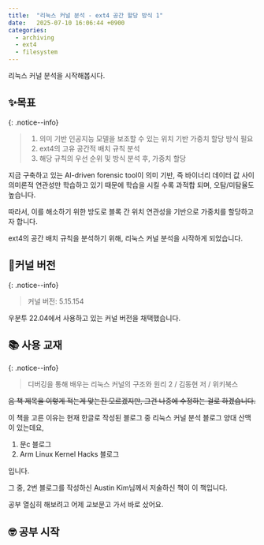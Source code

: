 ```yaml
---
title:  "리눅스 커널 분석 - ext4 공간 할당 방식 1"
date:   2025-07-10 16:06:44 +0900
categories: 
  - archiving
  - ext4
  - filesystem
---
```



리눅스 커널 분석을 시작해봅시다.
## ✨목표 

{: .notice--info}
>1. 의미 기반 인공지능 모델을 보조할 수 있는 위치 기반 가중치 할당 방식 필요
>2. ext4의 고유 공간적 배치 규칙 분석
>3. 해당 규칙의 우선 순위 및 방식 분석 후, 가중치 할당

지금 구축하고 있는 AI-driven forensic tool이 의미 기반, 즉 바이너리 데이터 값 사이 의미론적 연관성만 학습하고 있기 때문에 학습을 시킬 수록 과적합 되며, 오탐/미탐율도 높습니다.

따라서, 이를 해소하기 위한 방도로 블록 간 위치 연관성을 기반으로 가중치를 할당하고자 합니다.

ext4의 공간 배치 규칙을 분석하기 위해, 리눅스 커널 분석을 시작하게 되었습니다.

## 🔧커널 버전

{: .notice--info}
>커널 버전: 5.15.154

우분투 22.04에서 사용하고 있는 커널 버전을 채택했습니다.

## 📚 사용 교재

{: .notice--info}
> 디버깅을 통해 배우는 리눅스 커널의 구조와 원리 2 / 김동현 저 / 위키북스

~~음 책 제목을 이렇게 적는게 맞는진 모르겠지만, 그건 나중에 수정하는 걸로 하겠습니다.~~

이 책을 고른 이유는 현재 한글로 작성된 블로그 중 리눅스 커널 분석 블로그 양대 산맥이 있는데요,

1. 문c 블로그
2. Arm Linux Kernel Hacks 블로그

입니다.

그 중, 2번 블로그를 작성하신 Austin Kim님께서 저술하신 책이 이 책입니다.

공부 열심히 해보려고 어제 교보문고 가서 바로 샀어요. 

## 🤓 공부 시작

